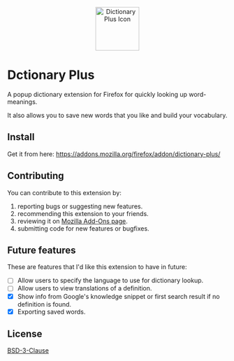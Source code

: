 <p align="center">
    <img width="100" src="icons/dictionary-plus-256.png" alt="Dictionary Plus Icon">
</p>

# Dctionary Plus

A popup dictionary extension for Firefox for quickly looking up word-meanings.

It also allows you to save new words that you like and build your vocabulary.

## Install

Get it from here: https://addons.mozilla.org/firefox/addon/dictionary-plus/

## Contributing

You can contribute to this extension by:

 1. reporting bugs or suggesting new features. 
 2. recommending this extension to your friends.
 3. reviewing it on [Mozilla Add-Ons page](https://addons.mozilla.org/firefox/addon/dictionary-plus/).
 4. submitting code for new features or bugfixes.

## Future features

These are features that I'd like this extension to have in future:

 - [ ] Allow users to specify the language to use for dictionary lookup.
 - [ ] Allow users to view translations of a definition.
 - [x] Show info from Google's knowledge snippet or first search result if no definition is found.
 - [x] Exporting saved words.

## License

[BSD-3-Clause](LICENSE)
